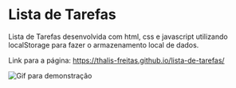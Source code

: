 # Lista de Tarefas

Lista de Tarefas desenvolvida com html, css e javascript utilizando localStorage para fazer o armazenamento local de dados.

Link para a página: https://thalis-freitas.github.io/lista-de-tarefas/

![Gif para demonstração](https://github.com/Thalis-Freitas/lista-de-tarefas/blob/cf511bbd9ae9152d3a6eb93f884d0146a8ec6cfb/imagens/demonstracao.gif.gif)



